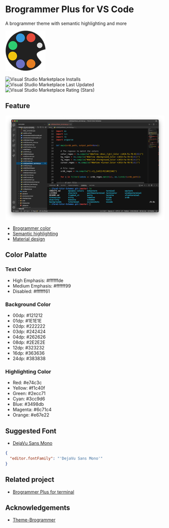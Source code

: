 # Brogrammer Plus for VS Code

A brogrammer theme with semantic highlighting and more

[![](./icon.png)](https://marketplace.visualstudio.com/items?itemName=jackjyq.brogrammer-plus)

![Visual Studio Marketplace Installs](https://img.shields.io/visual-studio-marketplace/i/jackjyq.brogrammer-plus)
![Visual Studio Marketplace Last Updated](https://img.shields.io/visual-studio-marketplace/last-updated/jackjyq.brogrammer-plus)
![Visual Studio Marketplace Rating (Stars)](https://img.shields.io/visual-studio-marketplace/stars/jackjyq.brogrammer-plus)

## Feature

![](./screenshot.png)

- [Brogrammer color](https://github.com/gerane/VSCodeThemes/tree/master/gerane.Theme-Brogrammer)
- [Semantic highlighting](https://code.visualstudio.com/api/language-extensions/semantic-highlight-guide)
- [Material design](https://material.io/design/color/dark-theme.html)

## Color Palatte

### Text Color

- High Emphasis: #ffffffde
- Medium Emphasis: #ffffff99
- Disabled: #ffffff61

### Background Color
- 00dp: #121212
- 01dp: #1E1E1E
- 02dp: #222222
- 03dp: #242424
- 04dp: #262626
- 08dp: #2E2E2E
- 12dp: #323232
- 16dp: #363636
- 24dp: #383838

### Highlighting Color
- Red: #e74c3c
- Yellow: #f1c40f
- Green: #2ecc71
- Cyan: #3cc9d6
- Blue: #3498db
- Magenta: #6c71c4
- Orange: #e67e22

## Suggested Font

- [DejaVu Sans Mono](https://dejavu-fonts.github.io/Download.html)

```json
{
  "editor.fontFamily": "'DejaVu Sans Mono'"
}
```

## Related project

- [Brogrammer Plus for terminal](https://github.com/jackjyq/iTerm2-Color-Schemes)

## Acknowledgements

- [Theme-Brogrammer](https://github.com/gerane/VSCodeThemes/tree/master/gerane.Theme-Brogrammer)

